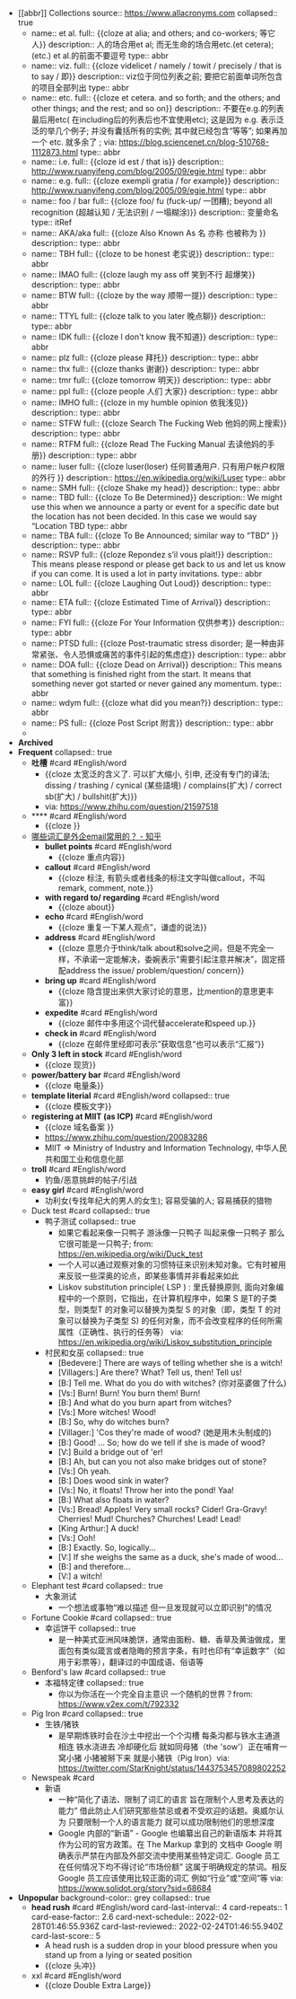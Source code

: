 

- [[abbr]] Collections
  source:: https://www.allacronyms.com
  collapsed:: true
  - name:: et al.
    full:: {{cloze at alia; and others; and co-workers; 等它人}}
    description::  人的场合用et al; 而无生命的场合用etc.(et cetera); (etc.) et al.的前面不要逗号
    type:: abbr
  - name:: viz.
    full:: {{cloze videlicet / namely / towit / precisely / that is to say / 即}}
    description:: viz位于同位列表之前; 要把它前面单词所包含的项目全部列出
    type:: abbr
  - name:: etc.
    full:: {{cloze et cetera. and so forth; and the others; and other things; and the rest; and so on}}
    description::  不要在e.g.的列表最后用etc( 在including后的列表后也不宜使用etc); 这是因为 e.g. 表示泛泛的举几个例子; 并没有囊括所有的实例; 其中就已经包含“等等”; 如果再加一个 etc. 就多余了 ; via: https://blog.sciencenet.cn/blog-510768-1112873.html
    type:: abbr
  - name:: i.e.
    full:: {{cloze id est / that is}}
    description:: http://www.ruanyifeng.com/blog/2005/09/egie.html
    type:: abbr
  - name:: e.g.
    full:: {{cloze exempli gratia / for example}}
    description:: http://www.ruanyifeng.com/blog/2005/09/egie.html
    type:: abbr
  - name:: foo / bar
    full:: {{cloze foo/ fu (fuck-up/ 一团糟); beyond all recognition (超越认知 / 无法识别 / 一塌糊涂)}}
    description:: 变量命名
    type:: itRef
  - name:: AKA/aka
    full:: {{cloze Also Known As  名 亦称 也被称为 }}
    description:: 
    type:: abbr
  - name:: TBH
    full:: {{cloze to be honest 老实说}}
    description:: 
    type:: abbr
  - name:: IMAO
    full:: {{cloze laugh my ass off 笑到不行 超爆笑}}
    description:: 
    type:: abbr
  - name:: BTW
    full:: {{cloze by the way 顺带一提}}
    description:: 
    type:: abbr
  - name:: TTYL
    full:: {{cloze talk to you later 晚点聊}}
    description:: 
    type:: abbr
  - name:: IDK
    full:: {{cloze l don't know 我不知道}}
    description:: 
    type:: abbr
  - name:: plz
    full:: {{cloze please 拜托}}
    description:: 
    type:: abbr
  - name:: thx
    full:: {{cloze thanks 谢谢}}
    description:: 
    type:: abbr
  - name:: tmr
    full:: {{cloze tomorrow 明天}}
    description:: 
    type:: abbr
  - name:: ppl
    full:: {{cloze people 人们 大家}}
    description:: 
    type:: abbr
  - name:: IMHO
    full:: {{cloze in my humble opinion 依我浅见}}
    description:: 
    type:: abbr
  - name:: STFW
    full:: {{cloze  Search The Fucking Web 他妈的网上搜索}}
    description:: 
    type:: abbr
  - name:: RTFM
    full:: {{cloze Read The Fucking Manual 去读他妈的手册}}
    description:: 
    type:: abbr
  - name:: luser
    full:: {{cloze luser(loser) 任何普通用户. 只有用户帐户权限的外行 }}
    description:: https://en.wikipedia.org/wiki/Luser
    type:: abbr
  - name:: SMH
    full:: {{cloze Shake my head}}
    description:: 
    type:: abbr
  - name:: TBD
    full:: {{cloze To Be Determined}}
    description:: We might use this when we announce a party or event for a specific date but the location has not been decided. In this case we would say “Location TBD
    type:: abbr
  - name:: TBA
    full:: {{cloze To Be Announced; similar way to “TBD” }}
    description:: 
    type:: abbr
  - name:: RSVP
    full:: {{cloze Repondez s’il vous plait!}}
    description:: This means please respond or please get back to us and let us know if you can come. It is used a lot in party invitations.
    type:: abbr
  - name:: LOL
    full:: {{cloze Laughing Out Loud}}
    description:: 
    type:: abbr
  - name:: ETA
    full:: {{cloze Estimated Time of Arrival}}
    description:: 
    type:: abbr
  - name:: FYI
    full:: {{cloze For Your Information 仅供参考}}
    description:: 
    type:: abbr
  - name:: PTSD
    full:: {{cloze Post-traumatic stress disorder; 是一种由非常紧张、令人恐惧或痛苦的事件引起的焦虑症}}
    description:: 
    type:: abbr
  - name:: DOA
    full:: {{cloze Dead on Arrival}}
    description:: This means that something is finished right from the start. It means that something never got started or never gained any momentum.
    type:: abbr
  - name:: wdym
    full:: {{cloze what did you mean?}}
    description:: 
    type:: abbr
  - name:: PS
    full:: {{cloze Post Script 附言}}
    description:: 
    type:: abbr
  -
- __Archived__
- __Frequent__
  collapsed:: true
  - **吐槽** #card #English/word
    - {{cloze 太宽泛的含义了. 可以扩大缩小, 引申, 还没有专门的译法; dissing / trashing / cynical (某些語境) / complains(扩大) /  correct sb(扩大) / bullshit(扩大)}}
    - via: https://www.zhihu.com/question/21597518
  - **** #card #English/word
    - {{cloze }}
  - [哪些词汇是外企email常用的？ - 知乎](https://zhuanlan.zhihu.com/p/24833687)
    - **bullet points** #card #English/word
      - {{cloze 重点内容}}
    - **callout** #card #English/word
      - {{cloze 标注, 有箭头或者线条的标注文字叫做callout，不叫remark, comment, note.}}
    - **with regard to/ regarding** #card #English/word
      - {{cloze about}}
    - **echo** #card #English/word
      - {{cloze 重复一下某人观点”，谦虚的说法}}
    - **address** #card #English/word
      - {{cloze 意思介于think/talk about和solve之间，但是不完全一样，不承诺一定能解决，委婉表示"需要引起注意并解决”，固定搭配address the issue/ problem/question/ concern}}
    - **bring up** #card #English/word
      - {{cloze 隐含提出来供大家讨论的意思，比mention的意思更丰富}}
    - **expedite** #card #English/word
      - {{cloze 邮件中多用这个词代替accelerate和speed up.}}
    - **check in** #card #English/word
      - {{cloze 在邮件里经即可表示”获取信息“也可以表示“汇报“}}
  - __Only 3 left in stock__ #card #English/word
    - {{cloze 现货}}
  - **power/battery bar** #card #English/word
    - {{cloze 电量条}}
  - __template literial__  #card #English/word
    collapsed:: true
    - {{cloze 模板文字}}
  - **registering at MIIT (as ICP)** #card #English/word
    - {{cloze 域名备案 }}
    - https://www.zhihu.com/question/20083286
    - MIIT => Ministry of Industry and Information Technology, 中华人民共和国工业和信息化部
  - **troll** #card #English/word
    - 钓鱼/恶意挑衅的帖子/引战
  - **easy girl** #card #English/word
    - 功利女(专找年纪大的男人的女生); 容易受骗的人; 容易捕获的猎物
  - Duck test #card
    collapsed:: true
    - 鸭子测试
      collapsed:: true
      - 如果它看起来像一只鸭子 游泳像一只鸭子 叫起来像一只鸭子 那么它很可能是一只鸭子; from: https://en.wikipedia.org/wiki/Duck_test
      - 一个人可以通过观察对象的习惯特征来识别未知对象。它有时被用来反驳一些深奥的论点，即某些事情并非看起来如此
      - Liskov substitution principle( LSP ) : 里氏替换原则, 面向对象编程中的一个原则，它指出，在计算机程序中，如果 S 是T的子类型，则类型T 的对象可以替换为类型 S 的对象（即，类型 T 的对象可以替换为子类型 S) 的任何对象，而不会改变程序的任何所需属性（正确性、执行的任务等） via: https://en.wikipedia.org/wiki/Liskov_substitution_principle
    - 村民和女巫
      collapsed:: true
      - [Bedevere:] There are ways of telling whether she is a witch!
      - [Villagers:] Are there? What? Tell us, then! Tell us!
      - [B:] Tell me. What do you do with witches? (你对巫婆做了什么)
      - [Vs:] Burn! Burn! You burn them! Burn!
      - [B:] And what do you burn apart from witches?
      - [Vs:] More witches! Wood!
      - [B:] So, why do witches burn?
      - [Villager:] 'Cos they're made of wood? (她是用木头制成的)
      - [B:] Good! ... So; how do we tell if she is made of wood?
      - [V:] Build a bridge out of 'er!
      - [B:] Ah, but can you not also make bridges out of stone?
      - [Vs:] Oh yeah.
      - [B:] Does wood sink in water?
      - [Vs:] No, it floats! Throw her into the pond! Yaa!
      - [B:] What also floats in water?
      - [Vs:] Bread! Apples! Very small rocks? Cider! Gra-Gravy! Cherries! Mud! Churches? Churches! Lead! Lead!
      - [King Arthur:] A duck!
      - [Vs:] Ooh!
      - [B:] Exactly. So, logically...
      - [V:] If she weighs the same as a duck, she's made of wood...
      - [B:] and therefore...
      - [V:] a witch!
  - Elephant test #card
    collapsed:: true
    - 大象测试
      - 一个想法或事物“难以描述 但一旦发现就可以立即识别”的情况
  - Fortune Cookie #card
    collapsed:: true
    - 幸运饼干
      collapsed:: true
      - 是一种美式亚洲风味脆饼，通常由面粉、糖、香草及黄油做成，里面包有类似箴言或者隐晦的预言字条，有时也印有“幸运数字”（如用于彩票等），翻译过的中国成语、俗语等
  - Benford's law #card
    collapsed:: true
    - 本福特定律
      collapsed:: true
      - 你以为你活在一个完全自主意识 一个随机的世界？from: https://www.v2ex.com/t/792332
  - Pig Iron #card
    collapsed:: true
    - 生铁/猪铁
      - 是早期炼铁时会在沙土中挖出一个个沟槽 每条沟都与铁水主通道相连 铁水浇进去 冷却硬化后 就如同母猪（the 'sow'）正在哺育一窝小猪 小猪被掰下来 就是小猪铁（Pig Iron）via: https://twitter.com/StarKnight/status/1443753457089802252
  - Newspeak #card
    - 新语
      - 一种“简化了语法、限制了词汇的语言 旨在限制个人思考及表达的能力” 借此防止人们研究那些禁忌或者不受欢迎的话题。奥威尔认为 只要限制一个人的语言能力 就可以成功限制他们的思想深度
      - Google 内部的“新语” - Google 也编纂出自己的新语版本 并将其作为公司的官方政策。在 The Markup 拿到的 文档中 Google 明确表示严禁在内部及外部交流中使用某些特定词汇. Google 员工在任何情况下均不得讨论“市场份额” 这属于明确规定的禁词。相反 Google 员工应该使用比较正面的词汇 例如“行业”或“空间”等 via: https://www.solidot.org/story?sid=68684
- __Unpopular__
  background-color:: grey
  collapsed:: true
  - __head rush__ #card #English/word
    card-last-interval:: 4
    card-repeats:: 1
    card-ease-factor:: 2.6
    card-next-schedule:: 2022-02-28T01:46:55.936Z
    card-last-reviewed:: 2022-02-24T01:46:55.940Z
    card-last-score:: 5
    - A head rush is a sudden drop in your blood pressure when you stand up from a lying or seated position
    - {{cloze 头冲}}
  - xxl #card #English/word
    - {{cloze Double Extra Large}}